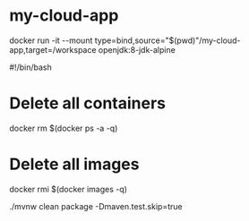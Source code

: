 # my-cloud-app

docker run -it --mount type=bind,source="$(pwd)"/my-cloud-app,target=/workspace openjdk:8-jdk-alpine

#!/bin/bash
# Delete all containers
docker rm $(docker ps -a -q)
# Delete all images
docker rmi $(docker images -q)

./mvnw clean package -Dmaven.test.skip=true
